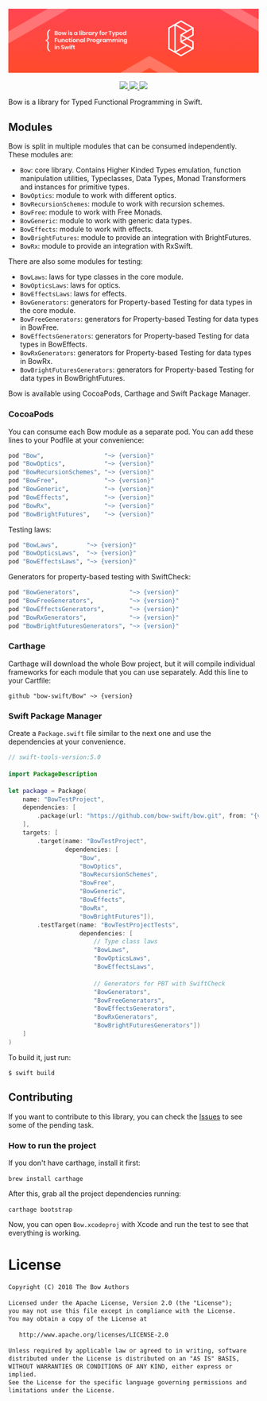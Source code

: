 ![](https://github.com/bow-swift/bow-art/blob/master/assets/bow-header-github.png?raw=true)

<p align="center">
<a href="https://travis-ci.org/bow-swift/bow">
<img src="https://travis-ci.org/bow-swift/bow.svg?branch=master">
</a>
<a href="https://codecov.io/gh/bow-swift/bow">
<img src="https://codecov.io/gh/bow-swift/bow/branch/master/graph/badge.svg">
</a>
<a href="https://gitter.im/bowswift/bow?utm_source=badge&utm_medium=badge&utm_campaign=pr-badge&utm_content=badge">
<img src="https://badges.gitter.im/bowswift/bow.svg">
</a>
</p>

Bow is a library for Typed Functional Programming in Swift.

## Modules

Bow is split in multiple modules that can be consumed independently. These modules are:

- `Bow`: core library. Contains Higher Kinded Types emulation, function manipulation utilities, Typeclasses, Data Types, Monad Transformers and instances for primitive types.
- `BowOptics`: module to work with different optics.
- `BowRecursionSchemes`: module to work with recursion schemes.
- `BowFree`: module to work with Free Monads.
- `BowGeneric`: module to work with generic data types.
- `BowEffects`: module to work with effects.
- `BowBrightFutures`: module to provide an integration with BrightFutures.
- `BowRx`: module to provide an integration with RxSwift.

There are also some modules for testing:

- `BowLaws`: laws for type classes in the core module.
- `BowOpticsLaws`: laws for optics.
- `BowEffectsLaws`: laws for effects.
- `BowGenerators`: generators for Property-based Testing for data types in the core module.
- `BowFreeGenerators`: generators for Property-based Testing for data types in BowFree.
- `BowEffectsGenerators`: generators for Property-based Testing for data types in BowEffects.
- `BowRxGenerators`: generators for Property-based Testing for data types in BowRx.
- `BowBrightFuturesGenerators`: generators for Property-based Testing for data types in BowBrightFutures.

Bow is available using CocoaPods, Carthage and Swift Package Manager.

### CocoaPods

You can consume each Bow module as a separate pod. You can add these lines to your Podfile at your convenience:

```ruby
pod "Bow",                 "~> {version}"
pod "BowOptics",           "~> {version}"
pod "BowRecursionSchemes", "~> {version}"
pod "BowFree",             "~> {version}"
pod "BowGeneric",          "~> {version}"
pod "BowEffects",          "~> {version}"
pod "BowRx",               "~> {version}"
pod "BowBrightFutures",    "~> {version}"
```

Testing laws:

```ruby
pod "BowLaws",        "~> {version}"
pod "BowOpticsLaws",  "~> {version}"
pod "BowEffectsLaws", "~> {version}"
```

Generators for property-based testing with SwiftCheck:

```ruby
pod "BowGenerators",              "~> {version}"
pod "BowFreeGenerators",          "~> {version}"
pod "BowEffectsGenerators",       "~> {version}"
pod "BowRxGenerators",            "~> {version}"
pod "BowBrightFuturesGenerators", "~> {version}"
```

### Carthage

Carthage will download the whole Bow project, but it will compile individual frameworks for each module that you can use separately. Add this line to your Cartfile:

```
github "bow-swift/Bow" ~> {version}
```

### Swift Package Manager

Create a `Package.swift` file similar to the next one and use the dependencies at your convenience.

```swift
// swift-tools-version:5.0

import PackageDescription

let package = Package(
    name: "BowTestProject",
    dependencies: [
        .package(url: "https://github.com/bow-swift/bow.git", from: "{version}")
    ],
    targets: [
        .target(name: "BowTestProject",
                dependencies: [
                    "Bow",
                    "BowOptics",
                    "BowRecursionSchemes",
                    "BowFree",
                    "BowGeneric",
                    "BowEffects",
                    "BowRx",
                    "BowBrightFutures"]),
        .testTarget(name: "BowTestProjectTests",
                    dependencies: [
                        // Type class laws
                        "BowLaws",
                        "BowOpticsLaws",
                        "BowEffectsLaws",

                        // Generators for PBT with SwiftCheck
                        "BowGenerators",
                        "BowFreeGenerators",
                        "BowEffectsGenerators",
                        "BowRxGenerators",
                        "BowBrightFuturesGenerators"])
    ]
)
```

To build it, just run:

```
$ swift build
```

## Contributing

If you want to contribute to this library, you can check the [Issues](https://github.com/arrow-kt/bow/issues) to see some of the pending task.

### How to run the project

If you don't have carthage, install it first:

`brew install carthage`

After this, grab all the project dependencies running:

`carthage bootstrap`

Now, you can open `Bow.xcodeproj` with Xcode and run the test to see that everything is working.

# License

    Copyright (C) 2018 The Bow Authors

    Licensed under the Apache License, Version 2.0 (the "License");
    you may not use this file except in compliance with the License.
    You may obtain a copy of the License at

       http://www.apache.org/licenses/LICENSE-2.0

    Unless required by applicable law or agreed to in writing, software
    distributed under the License is distributed on an "AS IS" BASIS,
    WITHOUT WARRANTIES OR CONDITIONS OF ANY KIND, either express or implied.
    See the License for the specific language governing permissions and
    limitations under the License.

